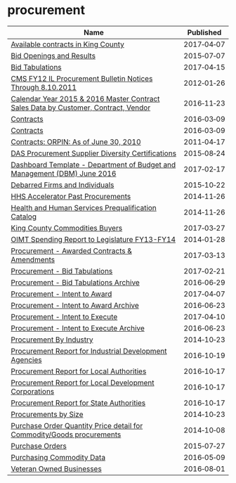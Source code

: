 # procurement

Name | Published
---- | ---------
[Available contracts in King County](../datasets/b9jt-enjt.md) | 2017&#x2011;04&#x2011;07
[Bid Openings and Results](../datasets/u9zk-8nix.md) | 2015&#x2011;07&#x2011;07
[Bid Tabulations](../datasets/9k82-ys7w.md) | 2017&#x2011;04&#x2011;15
[CMS FY12 IL Procurement Bulletin Notices Through 8.10.2011](../datasets/xnye-sgg5.md) | 2012&#x2011;01&#x2011;26
[Calendar Year 2015 & 2016 Master Contract Sales Data by Customer, Contract, Vendor](../datasets/n8q6-4twj.md) | 2016&#x2011;11&#x2011;23
[Contracts](../datasets/vmu2-pnrc.md) | 2016&#x2011;03&#x2011;09
[Contracts](../datasets/vmu2-pnrc.md) | 2016&#x2011;03&#x2011;09
[Contracts: ORPIN: As of June 30, 2010](../datasets/br2t-dc7x.md) | 2011&#x2011;04&#x2011;17
[DAS Procurement Supplier Diversity Certifications](../datasets/me6n-3yhp.md) | 2015&#x2011;08&#x2011;24
[Dashboard Template - Department of Budget and Management (DBM) June 2016](../datasets/r6ug-dr3g.md) | 2017&#x2011;02&#x2011;17
[Debarred Firms and Individuals](../datasets/y93d-d9e3.md) | 2015&#x2011;10&#x2011;22
[HHS Accelerator Past Procurements](../datasets/ws4c-4g69.md) | 2014&#x2011;11&#x2011;26
[Health and Human Services Prequalification Catalog](../datasets/68rr-d3jr.md) | 2014&#x2011;11&#x2011;26
[King County Commodities Buyers](../datasets/sma4-yk4k.md) | 2017&#x2011;03&#x2011;27
[OIMT Spending Report to Legislature FY13-FY14](../datasets/fh6a-3v4q.md) | 2014&#x2011;01&#x2011;28
[Procurement - Awarded Contracts & Amendments](../datasets/qh8j-6k63.md) | 2017&#x2011;03&#x2011;13
[Procurement - Bid Tabulations](../datasets/32au-zaqn.md) | 2017&#x2011;02&#x2011;21
[Procurement - Bid Tabulations Archive](../datasets/pn38-yupm.md) | 2016&#x2011;06&#x2011;29
[Procurement - Intent to Award](../datasets/bgq7-v7ms.md) | 2017&#x2011;04&#x2011;07
[Procurement - Intent to Award Archive](../datasets/52k2-p47e.md) | 2016&#x2011;06&#x2011;23
[Procurement - Intent to Execute](../datasets/ag43-fvd7.md) | 2017&#x2011;04&#x2011;10
[Procurement - Intent to Execute Archive](../datasets/gh3w-vkp5.md) | 2016&#x2011;06&#x2011;23
[Procurement By Industry](../datasets/nd82-bi9f.md) | 2014&#x2011;10&#x2011;23
[Procurement Report for Industrial Development Agencies](../datasets/p3p6-xqr5.md) | 2016&#x2011;10&#x2011;19
[Procurement Report for Local Authorities](../datasets/8w5p-k45m.md) | 2016&#x2011;10&#x2011;17
[Procurement Report for Local Development Corporations](../datasets/d84c-dk28.md) | 2016&#x2011;10&#x2011;17
[Procurement Report for State Authorities](../datasets/ehig-g5x3.md) | 2016&#x2011;10&#x2011;17
[Procurements by Size](../datasets/ewmy-2fww.md) | 2014&#x2011;10&#x2011;23
[Purchase Order Quantity Price detail for Commodity/Goods procurements](../datasets/3ebq-e9iz.md) | 2014&#x2011;10&#x2011;08
[Purchase Orders](../datasets/54bn-2sqf.md) | 2015&#x2011;07&#x2011;27
[Purchasing Commodity Data](../datasets/ebsh-uavg.md) | 2016&#x2011;05&#x2011;09
[Veteran Owned Businesses](../datasets/czzw-ymcb.md) | 2016&#x2011;08&#x2011;01

